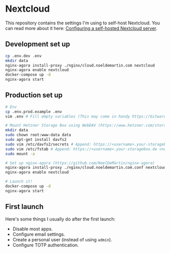 # Nextcloud

This repository contains the settings I'm using to self-host Nextcloud. You can read more about it here: [
Configuring a self-hosted Nextcloud server](https://noeldemartin.com/tasks/configuring-a-self-hosted-nextcloud-server).

## Development set up

```sh
cp .env.dev .env
mkdir data
nginx-agora install-proxy ./nginx/cloud.noeldemartin.com nextcloud
nginx-agora enable nextcloud
docker-compose up -d
nginx-agora start
```

## Production set up

```sh
# Env
cp .env.prod.example .env
vim .env # Fill empty variables (This may come in handy https://bitwarden.com/password-generator/)

# Mount Hetzner Storage Box using WebDAV (https://www.hetzner.com/storage/storage-box)
mkdir data
sudo chown root:www-data data
sudo apt-get install davfs2
sudo vim /etc/davfs2/secrets # Append: https://<username>.your-storagebox.de <username> <password>
sudo vim /etc/fstab # Append: https://<username>.your-storagebox.de <nextcloud_path>/data davfs rw,uid=root,gid=www-data,file_mode=0660,dir_mode=0770 0 0
sudo mount -a

# Set up nginx-agora (https://github.com/NoelDeMartin/nginx-agora)
nginx-agora install-proxy ./nginx/cloud.noeldemartin.com.conf nextcloud
nginx-agora enable nextcloud

# Launch it!
docker-compose up -d
nginx-agora start
```

## First launch

Here's some things I usually do after the first launch:

- Disable most apps.
- Configure email settings.
- Create a personal user (instead of using `admin`).
- Configure TOTP authentication.
